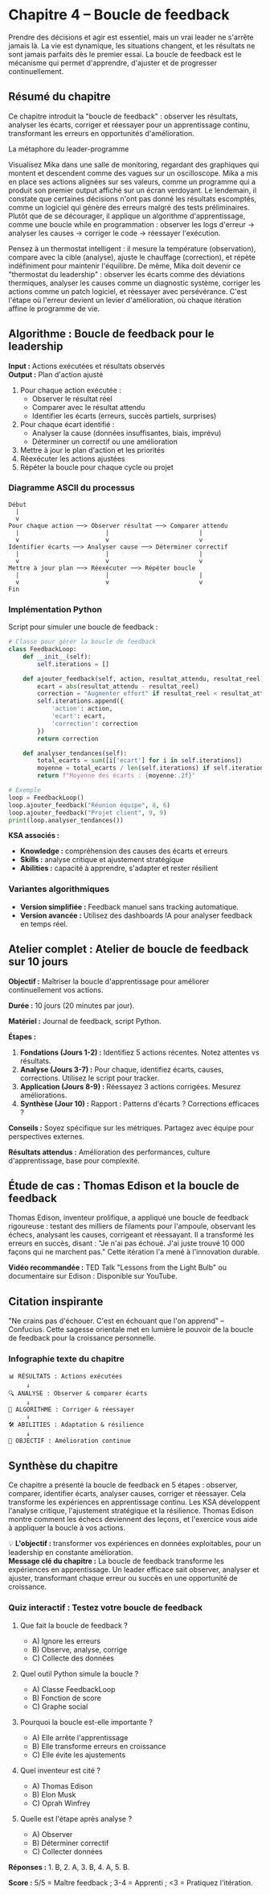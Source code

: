 # Chapitre 4 – Boucle de feedback

Prendre des décisions et agir est essentiel, mais un vrai leader ne s'arrête jamais là. La vie est dynamique, les situations changent, et les résultats ne sont jamais parfaits dès le premier essai. La boucle de feedback est le mécanisme qui permet d'apprendre, d'ajuster et de progresser continuellement.

## Résumé du chapitre
Ce chapitre introduit la "boucle de feedback" : observer les résultats, analyser les écarts, corriger et réessayer pour un apprentissage continu, transformant les erreurs en opportunités d'amélioration.

La métaphore du leader-programme

Visualisez Mika dans une salle de monitoring, regardant des graphiques qui montent et descendent comme des vagues sur un oscilloscope. Mika a mis en place ses actions alignées sur ses valeurs, comme un programme qui a produit son premier output affiché sur un écran verdoyant. Le lendemain, il constate que certaines décisions n'ont pas donné les résultats escomptés, comme un logiciel qui génère des erreurs malgré des tests préliminaires. Plutôt que de se décourager, il applique un algorithme d'apprentissage, comme une boucle while en programmation : observer les logs d'erreur → analyser les causes → corriger le code → réessayer l'exécution.

Pensez à un thermostat intelligent : il mesure la température (observation), compare avec la cible (analyse), ajuste le chauffage (correction), et répète indéfiniment pour maintenir l'équilibre. De même, Mika doit devenir ce "thermostat du leadership" : observer les écarts comme des déviations thermiques, analyser les causes comme un diagnostic système, corriger les actions comme un patch logiciel, et réessayer avec persévérance. C'est l'étape où l'erreur devient un levier d'amélioration, où chaque itération affine le programme de vie.

## Algorithme : Boucle de feedback pour le leadership

**Input :** Actions exécutées et résultats observés  
**Output :** Plan d'action ajusté

1. Pour chaque action exécutée :
   - Observer le résultat réel
   - Comparer avec le résultat attendu
   - Identifier les écarts (erreurs, succès partiels, surprises)
2. Pour chaque écart identifié :
   - Analyser la cause (données insuffisantes, biais, imprévu)
   - Déterminer un correctif ou une amélioration
3. Mettre à jour le plan d'action et les priorités
4. Réexécuter les actions ajustées
5. Répéter la boucle pour chaque cycle ou projet

### Diagramme ASCII du processus

```
Début
  |
  v
Pour chaque action ──> Observer résultat ──> Comparer attendu
  |                        |                         |
  v                        v                         v
Identifier écarts ──> Analyser cause ──> Déterminer correctif
  |                        |                         |
  v                        v                         v
Mettre à jour plan ──> Réexécuter ──> Répéter boucle
  |                        |                         |
  v                        v                         v
Fin
```

### Implémentation Python

Script pour simuler une boucle de feedback :

```python
# Classe pour gérer la boucle de feedback
class FeedbackLoop:
    def __init__(self):
        self.iterations = []

    def ajouter_feedback(self, action, resultat_attendu, resultat_reel):
        ecart = abs(resultat_attendu - resultat_reel)
        correction = "Augmenter effort" if resultat_reel < resultat_attendu else "Maintenir"
        self.iterations.append({
            'action': action,
            'ecart': ecart,
            'correction': correction
        })
        return correction

    def analyser_tendances(self):
        total_ecarts = sum([i['ecart'] for i in self.iterations])
        moyenne = total_ecarts / len(self.iterations) if self.iterations else 0
        return f"Moyenne des écarts : {moyenne:.2f}"

# Exemple
loop = FeedbackLoop()
loop.ajouter_feedback("Réunion équipe", 8, 6)
loop.ajouter_feedback("Projet client", 9, 9)
print(loop.analyser_tendances())
```

**KSA associés :**
- **Knowledge :** compréhension des causes des écarts et erreurs
- **Skills :** analyse critique et ajustement stratégique
- **Abilities :** capacité à apprendre, s'adapter et rester résilient

### Variantes algorithmiques
- **Version simplifiée :** Feedback manuel sans tracking automatique.
- **Version avancée :** Utilisez des dashboards IA pour analyser feedback en temps réel.

## Atelier complet : Atelier de boucle de feedback sur 10 jours

**Objectif :** Maîtriser la boucle d'apprentissage pour améliorer continuellement vos actions.

**Durée :** 10 jours (20 minutes par jour).

**Matériel :** Journal de feedback, script Python.

**Étapes :**
1. **Fondations (Jours 1-2) :** Identifiez 5 actions récentes. Notez attentes vs résultats.
2. **Analyse (Jours 3-7) :** Pour chaque, identifiez écarts, causes, corrections. Utilisez le script pour tracker.
3. **Application (Jours 8-9) :** Réessayez 3 actions corrigées. Mesurez améliorations.
4. **Synthèse (Jour 10) :** Rapport : Patterns d'écarts ? Corrections efficaces ?

**Conseils :** Soyez spécifique sur les métriques. Partagez avec équipe pour perspectives externes.

**Résultats attendus :** Amélioration des performances, culture d'apprentissage, base pour complexité.

## Étude de cas : Thomas Edison et la boucle de feedback

Thomas Edison, inventeur prolifique, a appliqué une boucle de feedback rigoureuse : testant des milliers de filaments pour l'ampoule, observant les échecs, analysant les causes, corrigeant et réessayant. Il a transformé les erreurs en succès, disant : "Je n'ai pas échoué. J'ai juste trouvé 10 000 façons qui ne marchent pas." Cette itération l'a mené à l'innovation durable.

**Vidéo recommandée :** TED Talk "Lessons from the Light Bulb" ou documentaire sur Edison : Disponible sur YouTube.

## Citation inspirante

"Ne crains pas d'échouer. C'est en échouant que l'on apprend" – Confucius. Cette sagesse orientale met en lumière le pouvoir de la boucle de feedback pour la croissance personnelle.

### Infographie texte du chapitre

```
📊 RÉSULTATS : Actions exécutées
     ↓
🔍 ANALYSE : Observer & comparer écarts
     ↓
🔄 ALGORITHME : Corriger & réessayer
     ↓
🛠️ ABILITIES : Adaptation & résilience
     ↓
🎯 OBJECTIF : Amélioration continue
```

## Synthèse du chapitre
Ce chapitre a présenté la boucle de feedback en 5 étapes : observer, comparer, identifier écarts, analyser causes, corriger et réessayer. Cela transforme les expériences en apprentissage continu. Les KSA développent l'analyse critique, l'ajustement stratégique et la résilience. Thomas Edison montre comment les échecs deviennent des leçons, et l'exercice vous aide à appliquer la boucle à vos actions.

💡 **L'objectif :** transformer vos expériences en données exploitables, pour un leadership en constante amélioration.  
**Message clé du chapitre :** La boucle de feedback transforme les expériences en apprentissage. Un leader efficace sait observer, analyser et ajuster, transformant chaque erreur ou succès en une opportunité de croissance.

### Quiz interactif : Testez votre boucle de feedback

1. Que fait la boucle de feedback ?
   - A) Ignore les erreurs
   - B) Observe, analyse, corrige
   - C) Collecte des données

2. Quel outil Python simule la boucle ?
   - A) Classe FeedbackLoop
   - B) Fonction de score
   - C) Graphe social

3. Pourquoi la boucle est-elle importante ?
   - A) Elle arrête l'apprentissage
   - B) Elle transforme erreurs en croissance
   - C) Elle évite les ajustements

4. Quel inventeur est cité ?
   - A) Thomas Edison
   - B) Elon Musk
   - C) Oprah Winfrey

5. Quelle est l'étape après analyse ?
   - A) Observer
   - B) Déterminer correctif
   - C) Collecter données

**Réponses :** 1. B, 2. A, 3. B, 4. A, 5. B.

**Score :** 5/5 = Maître feedback ; 3-4 = Apprenti ; <3 = Pratiquez l'itération.
